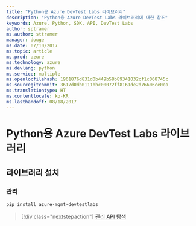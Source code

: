 ```yaml
---
title: "Python용 Azure DevTest Labs 라이브러리"
description: "Python용 Azure DevTest Labs 라이브러리에 대한 참조"
keywords: Azure, Python, SDK, API, DevTest Labs
author: sptramer
ms.author: sttramer
manager: douge
ms.date: 07/10/2017
ms.topic: article
ms.prod: azure
ms.technology: azure
ms.devlang: python
ms.service: multiple
ms.openlocfilehash: 1961876d831d0b449b58b89341032cf1c068745c
ms.sourcegitcommit: 3617d0db0111bbc00072ff8161de2d76606ce0ea
ms.translationtype: HT
ms.contentlocale: ko-KR
ms.lasthandoff: 08/18/2017
---
```

# <a name="azure-devtest-labs-libraries-for-python"></a>Python용 Azure DevTest Labs 라이브러리

## <a name="install-the-libraries"></a>라이브러리 설치


### <a name="management"></a>관리

```bash
pip install azure-mgmt-devtestlabs
```
> [!div class="nextstepaction"]
> [관리 API 탐색](/python/api/overview/azure/devtestlabs/managementlibrary)